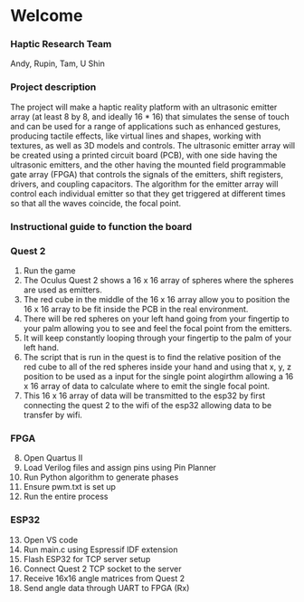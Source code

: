 # Welcome

### Haptic Research Team
Andy, Rupin, Tam, U Shin

### Project description
The project will make a haptic reality platform with an ultrasonic emitter array (at least 8 by 8, and ideally 16 * 16) that simulates the sense of touch and can be used for a range of applications such as enhanced gestures, producing tactile effects, like virtual lines and shapes, working with textures, as well as 3D models and controls.
The ultrasonic emitter array will be created using a printed circuit board (PCB), with one side having the ultrasonic emitters, and the other having the mounted field programmable gate array (FPGA) that controls the signals of the emitters, shift registers, drivers, and coupling capacitors. The algorithm for the emitter array will control each individual emitter so that they get triggered at different times so that all the waves coincide, the focal point. 

### Instructional guide to function the board

### Quest 2
1. Run the game
2. The Oculus Quest 2 shows a 16 x 16 array of spheres where the spheres are used as emitters.
3. The red cube in the middle of the 16 x 16 array allow you to position the 16 x 16 array to be fit inside the PCB in the real environment.
4. There will be red spheres on your left hand going from your fingertip to your palm allowing you to see and feel the focal point from the emitters.
5. It will keep constantly looping through your fingertip to the palm of your left hand.
6. The script that is run in the quest is to find the relative position of the red cube to all of the red spheres inside your hand and using that x, y, z position to be used as a input for the single point alogirthm allowing a 16 x 16 array of data to calculate where to emit the single focal point.
7. This 16 x 16 array of data will be transmitted to the esp32 by first connecting the quest 2 to the wifi of the esp32 allowing data to be transfer by wifi.

### FPGA
8. Open Quartus II
9. Load Verilog files and assign pins using Pin Planner
10. Run Python algorithm to generate phases
11. Ensure pwm.txt is set up
12. Run the entire process
    
### ESP32
13. Open VS code
14. Run main.c using Espressif IDF extension
15. Flash ESP32 for TCP server setup
16. Connect Quest 2 TCP socket to the server 
17. Receive 16x16 angle matrices from Quest 2
18. Send angle data through UART to FPGA (Rx)
